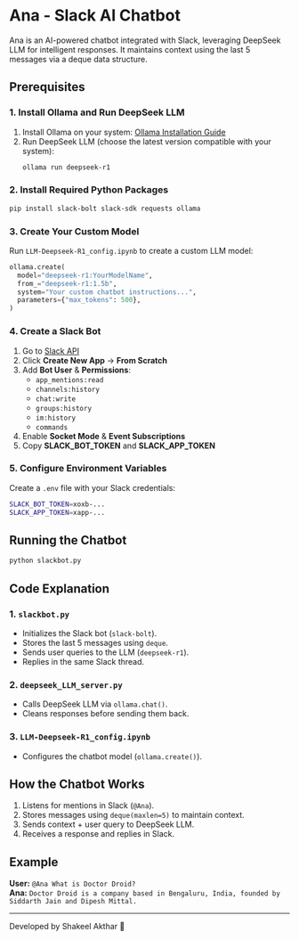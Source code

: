 # Ana - Slack AI Chatbot

Ana is an AI-powered chatbot integrated with Slack, leveraging DeepSeek LLM for intelligent responses. It maintains context using the last 5 messages via a deque data structure.

## Prerequisites

### 1. Install Ollama and Run DeepSeek LLM

1. Install Ollama on your system: [Ollama Installation Guide](https://ollama.ai/)
2. Run DeepSeek LLM (choose the latest version compatible with your system):
   ```sh
   ollama run deepseek-r1
   ```

### 2. Install Required Python Packages

```sh
pip install slack-bolt slack-sdk requests ollama
```

### 3. Create Your Custom Model

Run `LLM-Deepseek-R1_config.ipynb` to create a custom LLM model:
```python
ollama.create(
  model="deepseek-r1:YourModelName",
  from_="deepseek-r1:1.5b",
  system="Your custom chatbot instructions...",
  parameters={"max_tokens": 500},
)
```

### 4. Create a Slack Bot

1. Go to [Slack API](https://api.slack.com/apps)
2. Click **Create New App** → **From Scratch**
3. Add **Bot User** & **Permissions**:
   - `app_mentions:read`
   - `channels:history`
   - `chat:write`
   - `groups:history`
   - `im:history`
   - `commands`
4. Enable **Socket Mode** & **Event Subscriptions**
5. Copy **SLACK_BOT_TOKEN** and **SLACK_APP_TOKEN**

### 5. Configure Environment Variables

Create a `.env` file with your Slack credentials:
```sh
SLACK_BOT_TOKEN=xoxb-...
SLACK_APP_TOKEN=xapp-...
```

## Running the Chatbot

```sh
python slackbot.py
```

## Code Explanation

### **1. `slackbot.py`**
- Initializes the Slack bot (`slack-bolt`).
- Stores the last 5 messages using `deque`.
- Sends user queries to the LLM (`deepseek-r1`).
- Replies in the same Slack thread.

### **2. `deepseek_LLM_server.py`**
- Calls DeepSeek LLM via `ollama.chat()`.
- Cleans responses before sending them back.

### **3. `LLM-Deepseek-R1_config.ipynb`**
- Configures the chatbot model (`ollama.create()`).

## How the Chatbot Works

1. Listens for mentions in Slack (`@Ana`).
2. Stores messages using `deque(maxlen=5)` to maintain context.
3. Sends context + user query to DeepSeek LLM.
4. Receives a response and replies in Slack.

## Example

**User:** `@Ana What is Doctor Droid?`  
**Ana:** `Doctor Droid is a company based in Bengaluru, India, founded by Siddarth Jain and Dipesh Mittal.`

---

Developed by Shakeel Akthar 🚀
